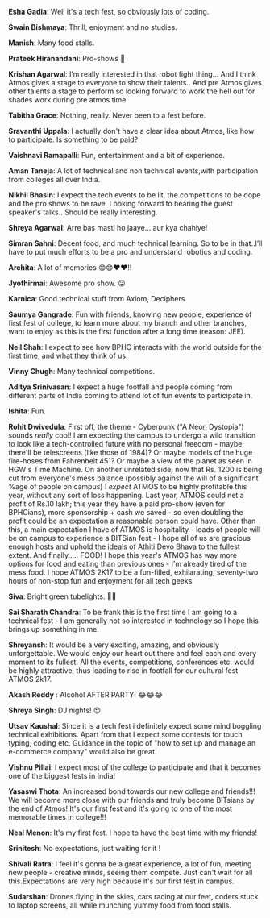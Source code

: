 <!-- TITLE: Fresher's Expectations -->
<!-- SUBTITLE: Question to freshers: What are you expecting this Atmos?  -->

**Esha Gadia**: Well it's a tech fest, so obviously lots of coding.

**Swain Bishmaya**: Thrill, enjoyment and no studies.

**Manish**: Many food stalls.

**Prateek Hiranandani**: Pro-shows 🙈

**Krishan Agarwal**: I’m really interested in that robot fight thing... And I think Atmos gives a stage to everyone to show their talents..  And pre Atmos gives other talents a stage to perform so looking forward to work the hell out for shades work during pre atmos time.

**Tabitha Grace**: Nothing, really. Never been to a fest before.

**Sravanthi Uppala**: I actually don't have a clear idea about Atmos, like how to participate. Is something to be paid?

**Vaishnavi Ramapalli**: Fun, entertainment and a bit of experience.

**Aman Taneja**: A lot of technical and non technical events,with participation from colleges all over India.

**Nikhil Bhasin**: I expect the tech events to be lit, the competitions to be dope and the pro shows to be rave. Looking forward to hearing the guest speaker's talks.. Should be really interesting.

**Shreya Agarwal**: Arre bas masti ho jaaye... aur kya chahiye! 

**Simran Sahni**: Decent food, and much technical learning. So to be in that..l’ll have to put much efforts to be a pro and understand robotics and coding.

**Archita**: A lot of memories 😊😊❤❤!!

**Jyothirmai**: Awesome pro show. 😜

**Karnica**: Good technical stuff from Axiom, Deciphers.

**Saumya Gangrade**: Fun with friends, knowing new people, experience of first fest of college, to learn more about my branch and other branches, want to enjoy as this is the first function after a long time (reason: JEE).

**Neil Shah**: I expect to see how BPHC interacts with the world outside for the first time, and what they think of us.

**Vinny Chugh**: Many technical competitions.

**Aditya Srinivasan**: I expect a huge footfall and people coming from different parts of India coming to attend lot of fun events to participate in.

**Ishita**: Fun.

**Rohit Dwivedula**: First off, the theme - Cyberpunk ("A Neon Dystopia") sounds *really* cool! I am expecting the campus to undergo a wild transition to look like a tech-controlled future with no personal freedom - maybe there'll be telescreens (like those of 1984)? Or maybe models of the huge fire-hoses from Fahrenheit 451? Or maybe a view of the planet as seen in HGW's Time Machine. On another unrelated side, now that Rs. 1200 is being cut from everyone's mess balance (possibly against the will of a significant %age of people on campus) I *expect* ATMOS to be highly profitable this year, without any sort of loss happening. Last year, ATMOS could net a profit of Rs.10 lakh; this year they have a paid pro-show (even for BPHCians), more sponsorship + cash we saved - so even doubling the profit could be an expectation a reasonable person could have. Other than this, a main expectation I have of ATMOS is hospitality - loads of people will be on campus to experience a BITSian fest - I hope all of us are gracious enough hosts and uphold the ideals of Athiti Devo Bhava to the fullest extent. And finally..... FOOD! I hope this year's ATMOS has way more options for food and eating than previous ones - I'm already tired of the mess food. I hope ATMOS 2K17 to be a fun-filled, exhilarating, seventy-two hours of non-stop fun and enjoyment for all tech geeks.

**Siva**: Bright green tubelights. 🤦🤦

**Sai Sharath Chandra**: To be frank this is the first time I am going to a technical fest - I am generally not so interested in technology so I hope this brings up something in me.

**Shreyansh**: It would be a very exciting, amazing, and obviously unforgettable. We would enjoy our heart out there and feel each and every moment to its fullest. All the events, competitions, conferences etc. would be highly attractive, thus leading to rise in footfall for our cultural fest ATMOS 2k17.

**Akash Reddy** : Alcohol AFTER PARTY! 😂😂😂

**Shreya Singh**: DJ nights! 😍

**Utsav Kaushal**:  Since it is a tech fest i definitely expect some mind boggling technical exhibitions. Apart from that I expect some contests for touch typing, coding etc. Guidance in the topic of "how to set up and manage an e-commerce company" would also be great.

**Vishnu Pillai**: I expect most of the college to participate and that it becomes one of the biggest fests in India! 

**Yasaswi Thota**: An increased bond towards our new college and friends!!! We will become more close with our friends and truly become BITsians by the end of Atmos! It's our first fest and it's going to one of the most memorable times in college!!!

**Neal Menon**: It's my first fest. I hope to have the best time with my friends!

**Srinitesh**: No expectations, just waiting for it ! 

**Shivali Ratra**: I feel it's gonna be a great experience, a lot of fun, meeting new people - creative minds, seeing them compete. Just can't wait for all this.Expectations are very high because it's our first fest in campus.

**Sudarshan**: Drones flying in the skies, cars racing at our feet, coders stuck to laptop screens, all while munching yummy food from food stalls.